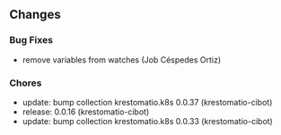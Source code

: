 ## Changes

### Bug Fixes

* remove variables from watches (Job Céspedes Ortiz)

### Chores

* update: bump collection krestomatio.k8s 0.0.37 (krestomatio-cibot)
* release: 0.0.16 (krestomatio-cibot)
* update: bump collection krestomatio.k8s 0.0.33 (krestomatio-cibot)
